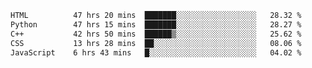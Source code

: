 <!--START_SECTION:waka-->

```txt
HTML          47 hrs 20 mins  ███████░░░░░░░░░░░░░░░░░░   28.32 %
Python        47 hrs 15 mins  ███████░░░░░░░░░░░░░░░░░░   28.27 %
C++           42 hrs 50 mins  ██████▒░░░░░░░░░░░░░░░░░░   25.62 %
CSS           13 hrs 28 mins  ██░░░░░░░░░░░░░░░░░░░░░░░   08.06 %
JavaScript    6 hrs 43 mins   █░░░░░░░░░░░░░░░░░░░░░░░░   04.02 %
```

<!--END_SECTION:waka-->
